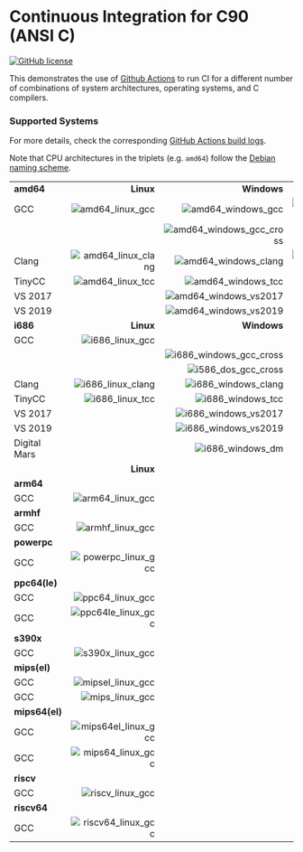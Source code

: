# Continuous Integration for C90 (ANSI C)

[![GitHub license](https://img.shields.io/github/license/ariya/hello-c90)](https://github.com/ariya/hello-c90/blob/master/LICENSE)

This demonstrates the use of [Github Actions](https://help.github.com/en/actions) to run CI for a different number of combinations of system architectures, operating systems, and C compilers.

### Supported Systems

For more details, check the corresponding [GitHub Actions build logs](https://github.com/ariya/hello-c90/actions).

Note that CPU architectures in the triplets (e.g. `amd64`) follow the [Debian naming scheme](https://www.debian.org/ports/).

|                    |                                                                                                            |                                                                                                                        |                                                                                                |
|--------------------|-----------------------------------------------------------------------------------------------------------:|-----------------------------------------------------------------------------------------------------------------------:|-----------------------------------------------------------------------------------------------:|
| **amd64**          | **Linux**                                                                                                  | **Windows**                                                                                                            | **macOS**                                                                                      |
|                GCC | ![amd64_linux_gcc](https://github.com/ariya/hello-c90/workflows/amd64_linux_gcc/badge.svg)                 | ![amd64_windows_gcc](https://github.com/ariya/hello-c90/workflows/amd64_windows_gcc/badge.svg)                         | ![amd64_macos_gcc](https://github.com/ariya/hello-c90/workflows/amd64_macos_gcc/badge.svg)     |
|                    |                                                                                                            | ![amd64_windows_gcc_cross](https://github.com/ariya/hello-c90/actions/workflows/amd64_windows_gcc_cross.yml/badge.svg) |                                                                                                |
|              Clang | ![amd64_linux_clang](https://github.com/ariya/hello-c90/workflows/amd64_linux_clang/badge.svg)             | ![amd64_windows_clang](https://github.com/ariya/hello-c90/workflows/amd64_windows_clang/badge.svg)                     | ![amd64_macos_clang](https://github.com/ariya/hello-c90/workflows/amd64_macos_clang/badge.svg) |
|             TinyCC | ![amd64_linux_tcc](https://github.com/ariya/hello-c90/workflows/amd64_linux_tcc/badge.svg)                 | ![amd64_windows_tcc](https://github.com/ariya/hello-c90/workflows/amd64_windows_tcc/badge.svg)                         |                                                                                                |
|            VS 2017 |                                                                                                            | ![amd64_windows_vs2017](https://github.com/ariya/hello-c90/workflows/amd64_windows_vs2017/badge.svg)                   |                                                                                                |
|            VS 2019 |                                                                                                            | ![amd64_windows_vs2019](https://github.com/ariya/hello-c90/workflows/amd64_windows_vs2019/badge.svg)                   |                                                                                                |
| **i686**           | **Linux**                                                                                                  | **Windows**                                                                                                            | **macOS**                                                                                      |
|                GCC | ![i686_linux_gcc](https://github.com/ariya/hello-c90/workflows/i686_linux_gcc/badge.svg)                   |                                                                                                                        |                                                                                                |
|                    |                                                                                                            | ![i686_windows_gcc_cross](https://github.com/ariya/hello-c90/actions/workflows/i686_windows_gcc_cross.yml/badge.svg)   |                                                                                                |
|                    |                                                                                                            | ![i586_dos_gcc_cross](https://github.com/ariya/hello-c90/actions/workflows/i586_dos_gcc_cross.yml/badge.svg)           |                                                                                                |
|              Clang | ![i686_linux_clang](https://github.com/ariya/hello-c90/workflows/i686_linux_clang/badge.svg)               | ![i686_windows_clang](https://github.com/ariya/hello-c90/workflows/i686_windows_clang/badge.svg)                       |                                                                                                |
|             TinyCC | ![i686_linux_tcc](https://github.com/ariya/hello-c90/workflows/i686_linux_tcc/badge.svg)                   | ![i686_windows_tcc](https://github.com/ariya/hello-c90/workflows/i686_windows_tcc/badge.svg)                           |                                                                                                |
|            VS 2017 |                                                                                                            | ![i686_windows_vs2017](https://github.com/ariya/hello-c90/workflows/i686_windows_vs2017/badge.svg)                     |                                                                                                |
|            VS 2019 |                                                                                                            | ![i686_windows_vs2019](https://github.com/ariya/hello-c90/workflows/i686_windows_vs2019/badge.svg)                     |                                                                                                |
|       Digital Mars |                                                                                                            | ![i686_windows_dm](https://github.com/ariya/hello-c90/workflows/i686_windows_dm/badge.svg)                             |                                                                                                |
|                    | **Linux**                                                                                                  |                                                                                                                        |                                                                                                |
| **arm64**          |                                                                                                            |                                                                                                                        |                                                                                                |
|                GCC |  ![arm64_linux_gcc](https://github.com/ariya/hello-c90/workflows/arm64_linux_gcc/badge.svg)                |                                                                                                                        |                                                                                                |
| **armhf**          |                                                                                                            |                                                                                                                        |                                                                                                |
|                GCC |  ![armhf_linux_gcc](https://github.com/ariya/hello-c90/workflows/armhf_linux_gcc/badge.svg)                |                                                                                                                        |                                                                                                |
| **powerpc**        |                                                                                                            |                                                                                                                        |                                                                                                |
|                GCC |  ![powerpc_linux_gcc](https://github.com/ariya/hello-c90/workflows/powerpc_linux_gcc/badge.svg)            |                                                                                                                        |                                                                                                |
| **ppc64(le)**      |                                                                                                            |                                                                                                                        |                                                                                                |
|                GCC |  ![ppc64_linux_gcc](https://github.com/ariya/hello-c90/workflows/ppc64_linux_gcc/badge.svg)                |                                                                                                                        |                                                                                                |
|                GCC |  ![ppc64le_linux_gcc](https://github.com/ariya/hello-c90/workflows/ppc64le_linux_gcc/badge.svg)            |                                                                                                                        |                                                                                                |
| **s390x**          |                                                                                                            |                                                                                                                        |                                                                                                |
|                GCC |  ![s390x_linux_gcc](https://github.com/ariya/hello-c90/workflows/s390x_linux_gcc/badge.svg)                |                                                                                                                        |                                                                                                |
| **mips(el)**       |                                                                                                            |                                                                                                                        |                                                                                                |
|                GCC |  ![mipsel_linux_gcc](https://github.com/ariya/hello-c90/workflows/mipsel_linux_gcc/badge.svg)              |                                                                                                                        |                                                                                                |
|                GCC |  ![mips_linux_gcc](https://github.com/ariya/hello-c90/workflows/mips_linux_gcc/badge.svg)                  |                                                                                                                        |                                                                                                |
| **mips64(el)**     |                                                                                                            |                                                                                                                        |                                                                                                |
|                GCC |  ![mips64el_linux_gcc](https://github.com/ariya/hello-c90/workflows/mips64el_linux_gcc/badge.svg)          |                                                                                                                        |                                                                                                |
|                GCC |  ![mips64_linux_gcc](https://github.com/ariya/hello-c90/workflows/mips64_linux_gcc/badge.svg)              |                                                                                                                        |                                                                                                |
| **riscv**          |                                                                                                            |                                                                                                                        |                                                                                                |
|                GCC |  ![riscv_linux_gcc](https://github.com/ariya/hello-c90/workflows/riscv_linux_gcc/badge.svg)                |                                                                                                                        |                                                                                                |
| **riscv64**        |                                                                                                            |                                                                                                                        |                                                                                                |
|                GCC |  ![riscv64_linux_gcc](https://github.com/ariya/hello-c90/workflows/riscv64_linux_gcc/badge.svg)            |                                                                                                                        |                                                                                                |

